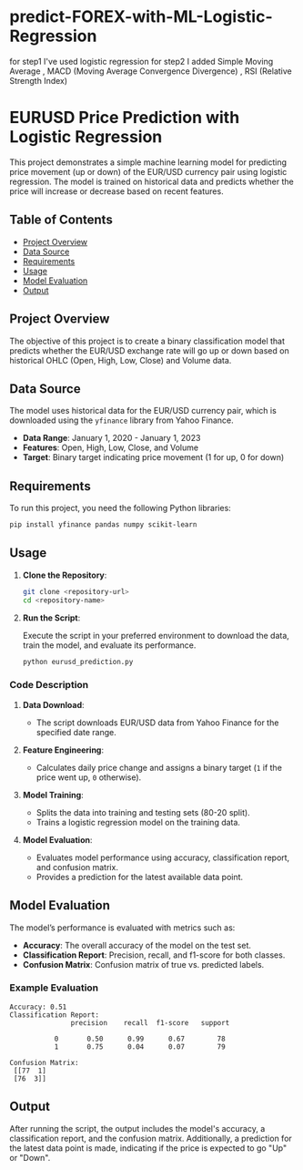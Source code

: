 # predict-FOREX-with-ML-Logistic-Regression
for step1 I've used logistic regression 
for step2 I added Simple Moving Average , MACD (Moving Average Convergence Divergence) , RSI (Relative Strength Index)


# EURUSD Price Prediction with Logistic Regression

This project demonstrates a simple machine learning model for predicting price movement (up or down) of the EUR/USD currency pair using logistic regression. The model is trained on historical data and predicts whether the price will increase or decrease based on recent features.

## Table of Contents

- [Project Overview](#project-overview)
- [Data Source](#data-source)
- [Requirements](#requirements)
- [Usage](#usage)
- [Model Evaluation](#model-evaluation)
- [Output](#output)

## Project Overview

The objective of this project is to create a binary classification model that predicts whether the EUR/USD exchange rate will go up or down based on historical OHLC (Open, High, Low, Close) and Volume data.

## Data Source

The model uses historical data for the EUR/USD currency pair, which is downloaded using the `yfinance` library from Yahoo Finance.

- **Data Range**: January 1, 2020 - January 1, 2023
- **Features**: Open, High, Low, Close, and Volume
- **Target**: Binary target indicating price movement (1 for up, 0 for down)

## Requirements

To run this project, you need the following Python libraries:

```bash
pip install yfinance pandas numpy scikit-learn
```

## Usage

1. **Clone the Repository**:

   ```bash
   git clone <repository-url>
   cd <repository-name>
   ```

2. **Run the Script**:

   Execute the script in your preferred environment to download the data, train the model, and evaluate its performance.

   ```python
   python eurusd_prediction.py
   ```

### Code Description

1. **Data Download**:
   - The script downloads EUR/USD data from Yahoo Finance for the specified date range.

2. **Feature Engineering**:
   - Calculates daily price change and assigns a binary target (`1` if the price went up, `0` otherwise).

3. **Model Training**:
   - Splits the data into training and testing sets (80-20 split).
   - Trains a logistic regression model on the training data.

4. **Model Evaluation**:
   - Evaluates model performance using accuracy, classification report, and confusion matrix.
   - Provides a prediction for the latest available data point.

## Model Evaluation

The model’s performance is evaluated with metrics such as:

- **Accuracy**: The overall accuracy of the model on the test set.
- **Classification Report**: Precision, recall, and f1-score for both classes.
- **Confusion Matrix**: Confusion matrix of true vs. predicted labels.

### Example Evaluation

```
Accuracy: 0.51
Classification Report:
               precision    recall  f1-score   support

           0       0.50      0.99      0.67        78
           1       0.75      0.04      0.07        79

Confusion Matrix:
 [[77  1]
 [76  3]]
```

## Output

After running the script, the output includes the model's accuracy, a classification report, and the confusion matrix. Additionally, a prediction for the latest data point is made, indicating if the price is expected to go "Up" or "Down".


